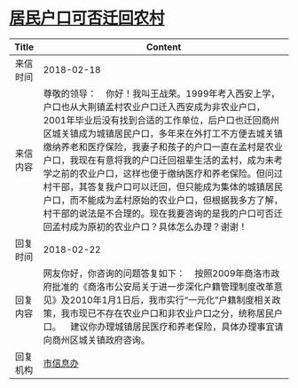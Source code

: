 # <a href="http://www.shangluo.gov.cn/zmhd/ldxxxx.jsp?urltype=leadermail.LeaderMailContentUrl&wbtreeid=1112&leadermailid=4554">居民户口可否迁回农村</a>
| Title |                                                                                                                                                 Content                                                                                                                                                  |
|:-----:|----------------------------------------------------------------------------------------------------------------------------------------------------------------------------------------------------------------------------------------------------------------------------------------------------------|
| 来信时间  | 2018-02-18                                                                                                                                                                                                                                                                                               |
| 来信内容  | 尊敬的领导：    你好！我叫王战荣。1999年考入西安上学，户口也从大荆镇孟村农业户口迁入西安成为非农业户口，2001年毕业后没有找到合适的工作单位，后户口也迁回商州区城关镇成为城镇居民户口，多年来在外打工不方便去城关镇缴纳养老和医疗保险，我妻子和孩子的户口一直在孟村是农业户口，我现在有意将我的户口迁回祖辈生活的孟村，成为未考学之前的农业户口，这样也便于缴纳医疗和养老保险。但问过村干部，其答复我户口可以迁回，但只能成为集体的城镇居民户口，而不能成为孟村原始的农业户口，但根据我多方了解，村干部的说法是不合理的。现在我要咨询的是我的户口可否迁回孟村成为原初的农业户口？具体怎么办理？谢谢！ |
| 回复时间  | 2018-02-22                                                                                                                                                                                                                                                                                               |
| 回复内容  | 网友你好，你咨询的问题答复如下：    按照2009年商洛市政府批准的《商洛市公安局关于进一步深化户籍管理制度改革意见》及2010年1月1日后，我市实行“一元化”户籍制度相关政策，我市现已不存在农业户口和非农业户口之分，统称居民户口。    建议你办理城镇居民医疗和养老保险，具体办理事宜请向商州区城关镇政府咨询。                                                                                                                                            |
| 回复机构  | <a href="../../categories/agencies/市信息办.md">市信息办</a>                                                                                                                                                                                                                                                     |